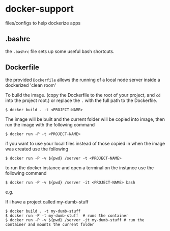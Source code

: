 # docker-support
files/configs to help dockerize apps

## .bashrc
the `.bashrc` file sets up some useful bash shortcuts.

## Dockerfile
the provided `Dockerfile` allows the running of a local node server inside a dockerized 'clean room'

To build the image. (copy the Dockerfile to the root of your project, and `cd` into the project root.) or replace the `.` with the full path to the Dockerfile.

```
$ docker build . -t <PROJECT-NAME>
```
The image will be built and the current folder will be copied into image,
then run the image with the following command
```
$ docker run -P -t <PROJECT-NAME>
```

if you want to use your local files instead of those copied in when the image was created use
the following
```
$ docker run -P -v ${pwd} /server -t <PROJECT-NAME>
```

to run the docker instance and open a terminal on the instance
use the following command
```
$ docker run -P -v ${pwd} /server -it <PROJECT-NAME> bash
```

e.g.

If i have a project called my-dumb-stuff
```
$ docker build . -t my-dumb-stuff
$ docker run -P -t my-dumb-stuff  # runs the container
$ docker run -P -v ${pwd} /server -it my-dumb-stuff # run the container and mounts the current folder
```
